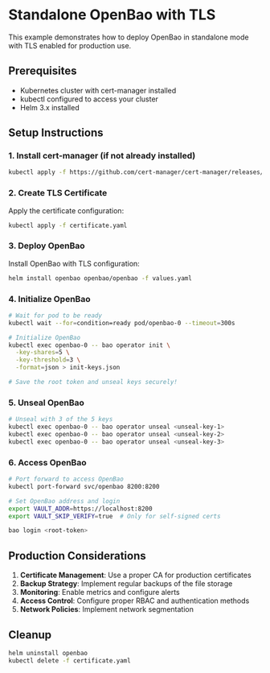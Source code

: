 # Standalone OpenBao with TLS

This example demonstrates how to deploy OpenBao in standalone mode with TLS enabled for production use.

## Prerequisites

- Kubernetes cluster with cert-manager installed
- kubectl configured to access your cluster
- Helm 3.x installed

## Setup Instructions

### 1. Install cert-manager (if not already installed)

```bash
kubectl apply -f https://github.com/cert-manager/cert-manager/releases/download/v1.13.0/cert-manager.yaml
```

### 2. Create TLS Certificate

Apply the certificate configuration:

```bash
kubectl apply -f certificate.yaml
```

### 3. Deploy OpenBao

Install OpenBao with TLS configuration:

```bash
helm install openbao openbao/openbao -f values.yaml
```

### 4. Initialize OpenBao

```bash
# Wait for pod to be ready
kubectl wait --for=condition=ready pod/openbao-0 --timeout=300s

# Initialize OpenBao
kubectl exec openbao-0 -- bao operator init \
  -key-shares=5 \
  -key-threshold=3 \
  -format=json > init-keys.json

# Save the root token and unseal keys securely!
```

### 5. Unseal OpenBao

```bash
# Unseal with 3 of the 5 keys
kubectl exec openbao-0 -- bao operator unseal <unseal-key-1>
kubectl exec openbao-0 -- bao operator unseal <unseal-key-2>
kubectl exec openbao-0 -- bao operator unseal <unseal-key-3>
```

### 6. Access OpenBao

```bash
# Port forward to access OpenBao
kubectl port-forward svc/openbao 8200:8200

# Set OpenBao address and login
export VAULT_ADDR=https://localhost:8200
export VAULT_SKIP_VERIFY=true  # Only for self-signed certs

bao login <root-token>
```

## Production Considerations

1. **Certificate Management**: Use a proper CA for production certificates
2. **Backup Strategy**: Implement regular backups of the file storage
3. **Monitoring**: Enable metrics and configure alerts
4. **Access Control**: Configure proper RBAC and authentication methods
5. **Network Policies**: Implement network segmentation

## Cleanup

```bash
helm uninstall openbao
kubectl delete -f certificate.yaml
```